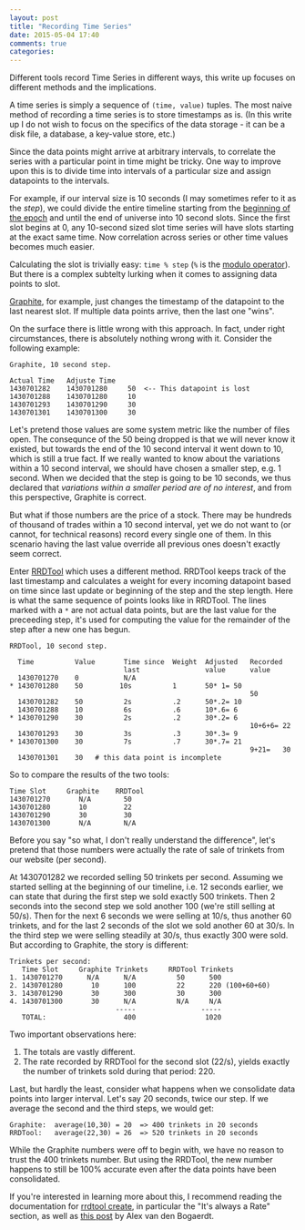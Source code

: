 ```yaml
---
layout: post
title: "Recording Time Series"
date: 2015-05-04 17:40
comments: true
categories:
---
```


Different tools record Time Series in different ways, this write up
focuses on different methods and the implications.

A time series is simply a sequence of `(time, value)` tuples. The most
naive method of recording a time series is to store timestamps as
is. (In this write up I do not wish to focus on the specifics of the
data storage - it can be a disk file, a database, a key-value store,
etc.)

Since the data points might arrive at arbitrary intervals, to
correlate the series with a particular point in time might be tricky.
One way to improve upon this is to divide time into intervals of a
particular size and assign datapoints to the intervals.

For example, if our interval size is 10 seconds (I may sometimes refer
to it as the _step_), we could divide the entire timeline starting
from the [beginning of the epoch](http://en.wikipedia.org/wiki/Unix_time) and until the end of
universe into 10 second slots. Since the first slot begins at 0, any
10-second sized slot time series will have slots starting at the exact
same time. Now correlation across series or other time values becomes
much easier.

Calculating the slot is trivially easy: `time % step` (`%` is the
[modulo operator](https://docs.python.org/3.4/reference/expressions.html#index-51)).
But there is a complex subtelty lurking when it comes to assigning data points to slot.

[Graphite](http://graphite.readthedocs.org/en/latest/overview.html),
for example, just changes the timestamp of the datapoint to
the last nearest slot.  If multiple data points arrive, then the last
one "wins".

On the surface there is little wrong with this approach. In fact,
under right circumstances, there is absolutely nothing wrong with
it. Consider the following example:

```
Graphite, 10 second step.

Actual Time   Adjuste Time
1430701282    1430701280     50  <-- This datapoint is lost
1430701288    1430701280     10
1430701293    1430701290     30
1430701301    1430701300     30
```

Let's pretend those values are some system metric like the number of
files open. The consequnce of the 50 being dropped is that we will
never know it existed, but towards the end of the 10 second interval
it went down to 10, which is still a true fact. If we really wanted to
know about the variations within a 10 second interval, we should have
chosen a smaller step, e.g. 1 second. When we decided that the step is
going to be 10 seconds, we thus declared that _variations within a
smaller period are of no interest_, and from this perspective,
Graphite is correct.

But what if those numbers are the price of a stock. There may be
hundreds of thousand of trades within a 10 second interval, yet we do
not want to (or cannot, for technical reasons) record every single one
of them. In this scenario having the last value override all previous
ones doesn't exactly seem correct.

Enter [RRDTool](https://oss.oetiker.ch/rrdtool/) which uses a
different method. RRDTool keeps track of the last timestamp and
calculates a weight for every incoming datapoint based on time since
last update or beginning of the step and the step length. Here is what
the same sequence of points looks like in RRDTool. The lines marked
with a `*` are not actual data points, but are the last value for the
preceeding step, it's used for computing the value for the remainder
of the step after a new one has begun.

```
RRDTool, 10 second step.

  Time          Value       Time since  Weight  Adjusted   Recorded
                            last                value      value
  1430701270    0           N/A
* 1430701280    50         10s          1       50* 1= 50
                                                           50
  1430701282    50          2s          .2      50*.2= 10
  1430701288    10          6s          .6      10*.6= 6
* 1430701290    30          2s          .2      30*.2= 6
                                                           10+6+6= 22
  1430701293    30          3s          .3      30*.3= 9
* 1430701300    30          7s          .7      30*.7= 21
                                                           9+21=   30
  1430701301    30   # this data point is incomplete
```

So to compare the results of the two tools:

```
Time Slot     Graphite    RRDTool
1430701270       N/A        50
1430701280       10         22
1430701290       30         30
1430701300       N/A        N/A

```

Before you say "so what, I don't really understand the difference",
let's pretend that those numbers were actually the rate of sale of
trinkets from our website (per second).

At 1430701282 we recorded selling 50 trinkets per second. Assuming we
started selling at the beginning of our timeline, i.e. 12 seconds
earlier, we can state that during the first step we sold exactly 500
trinkets. Then 2 seconds into the second step we sold another 100
(we're still selling at 50/s). Then for the next 6 seconds we were
selling at 10/s, thus another 60 trinkets, and for the last 2 seconds
of the slot we sold another 60 at 30/s. In the third step we were
selling steadily at 30/s, thus exactly 300 were sold. But according to
Graphite, the story is different:

```
Trinkets per second:
   Time Slot     Graphite Trinkets     RRDTool Trinkets
1. 1430701270      N/A      N/A          50      500
2. 1430701280       10      100          22      220 (100+60+60)
3. 1430701290       30      300          30      300
4. 1430701300       30      N/A          N/A     N/A
                          -----                -----
   TOTAL:                   400                 1020

```

Two important observations here:

1. The totals are vastly different.
1. The rate recorded by RRDTool for the second slot (22/s), yields
   exactly the number of trinkets sold during that period: 220.

Last, but hardly the least, consider what happens when we consolidate
data points into larger interval. Let's say 20 seconds, twice our
step. If we average the second and the third steps, we would get:

```
Graphite:  average(10,30) = 20  => 400 trinkets in 20 seconds
RRDTool:   average(22,30) = 26  => 520 trinkets in 20 seconds
```

While the Graphite numbers were off to begin with, we have no reason
to trust the 400 trinkets number. But using the RRDTool, the new
number happens to still be 100% accurate even after the data points
have been consolidated.

If you're interested in learning more about this, I recommend reading
the documentation for [rrdtool
create](http://oss.oetiker.ch/rrdtool/doc/rrdcreate.en.html), in
particular the "It's always a Rate" section, as well as [this post](http://www.vandenbogaerdt.nl/rrdtool/process.php)
by Alex van den Bogaerdt.
